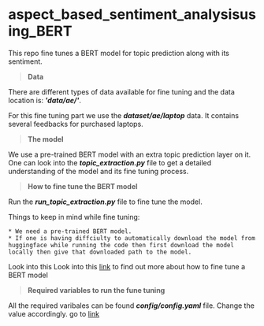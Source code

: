 # aspect_based_sentiment_analysisusing_BERT

This repo fine tunes a BERT model for topic prediction along with its sentiment.

> **Data**

There are different types of data available for fine tuning and the data location is: **_'data/ae/'_**.

For this fine tuning part we use the **_dataset/ae/laptop_** data. It contains several feedbacks for purchased laptops.

> **The model**

We use a pre-trained BERT model with an extra topic prediction layer on it. One can look into the **_topic_extraction.py_** file to get a detailed understanding of the model and its fine tuning process. 

> **How to fine tune the BERT model**

Run the **_run_topic_extraction.py_** file to fine tune the model.

Things to keep in mind while fine tuning:
```
* We need a pre-trained BERT model. 
* If one is having diffciulty to automatically download the model from huggingface while running the code then first download the model locally then give that downloaded path to the model.
```
Look into this Look into this [link](https://www.anaconda.com/products/individual) to find out more about how to fine tune a BERT model

> **Required variables to run the fune tuning**

All the required varibales can be found **_config/config.yaml_** file. Change the value accordingly.
go to [link](https://www.anaconda.com/products/individual)
